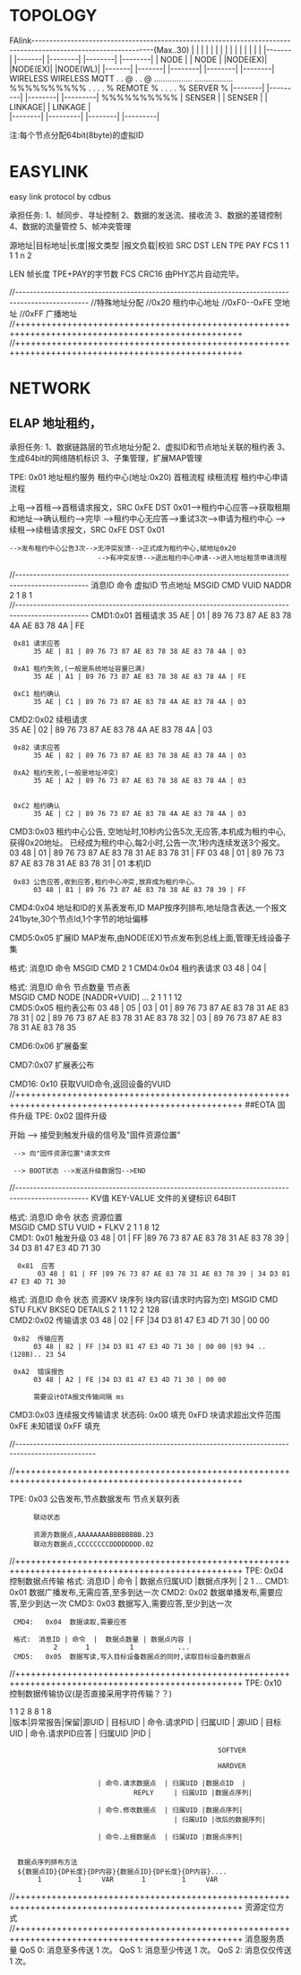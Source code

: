 # TOPOLOGY

FAlink----------------------------------------------------------------------------------------------------------------(Max..30)
            |               |                   |                               |                             |
    		|          		|             		|                          		|                         	  |
    		|          		|             		|                          		|                         	  |
    	|-------|      	|-------|         	|--------|                     	|--------|                    |--------|
    	| NODE  |      	| NODE  |         	|NODE(EX)|                     	|NODE(EX)|                    |NODE(WL)|
    	|-------|      	|-------|         	|--------|                    	|--------|                    |--------|
    	                                     WIRELESS                        WIRELESS                        MQTT
    		           		              		.                           	.                              @
    											.                    			.                              @
    									.................            	.................                 %%%%%%%%%%
    									.     	        .            	.     	        .                 % REMOTE %
    									.               .            	.               .                 % SERVER %
    								|--------|     |---------|      |--------|     |---------|            %%%%%%%%%%
    							    | SENSER |	   | SENSER  |      | LINKAGE|     | LINKAGE |              	
    		                        |--------|     |---------|      |--------|     |---------|              
    
注:每个节点分配64bit(8byte)的虚拟ID

# EASYLINK
easy link protocol by cdbus

承担任务:
1、帧同步、寻址控制
2、数据的发送流、接收流
3、数据的差错控制
4、数据的流量管控
5、帧冲突管理


源地址|目标地址|长度|报文类型 |报文负载|校验
  SRC    DST    LEN     TPE      PAY    FCS
   1      1      1       1        n      2
 


LEN  帧长度  TPE+PAY的字节数
FCS  CRC16   由PHY芯片自动完毕。

//--------------------------------------------------------------------------------------------------
//特殊地址分配
//0x20 租约中心地址
//0xF0--0xFE 空地址
//0xFF 广播地址
//++++++++++++++++++++++++++++++++++++++++++++++++++++++++++++++++++++++++++++++++++++++++++++++++++
//++++++++++++++++++++++++++++++++++++++++++++++++++++++++++++++++++++++++++++++++++++++++++++++++++
# NETWORK

## ELAP 地址租约，

承担任务:
1、数据链路层的节点地址分配
2、虚拟ID和节点地址关联的租约表
3、生成64bit的网络随机标识
3、子集管理，扩展MAP管理

TPE: 0x01 地址租约服务
租约中心(地址:0x20)
首租流程
续租流程
租约中心申请流程

上电-->首租-->首租请求报文，SRC 0xFE DST 0x01-->租约中心应答-->获取租期和地址-->确认租约-->完毕
                                             -->租约中心无应答-->重试3次-->申请为租约中心
    -->续租-->续租请求报文，SRC 0xFE DST 0x01


    -->发布租约中心公告3次-->无冲突反馈-->正式成为租约中心,赋地址0x20
                          -->有冲突反馈-->退出租约中心申请-->进入地址租赁申请流程
//--------------------------------------------------------------------------------------------------
消息ID  命令   虚拟ID    节点地址
 MSGID  CMD     VUID      NADDR  
   2     1       8          1     
//--------------------------------------------------------------------------------------------------
CMD1:0x01 首租请求
		  35 AE | 01 | 89 76 73 87 AE 83 78 4A AE 83 78 4A | FE
		  
	 0x81 请求应答	  
          35 AE | 81 | 89 76 73 87 AE 83 78 38 AE 83 78 4A | 03	
		  
	 0xA1 租约失败,(一般是系统地址容量已满)
          35 AE | A1 | 89 76 73 87 AE 83 78 38 AE 83 78 4A | FE
		  
	 0xC1 租约确认
          35 AE | C1 | 89 76 73 87 AE 83 78 4A AE 83 78 4A | 03


CMD2:0x02 续租请求  
          35 AE | 02 | 89 76 73 87 AE 83 78 4A AE 83 78 4A | 03
		  
	 0x82 请求应答	  
          35 AE | 82 | 89 76 73 87 AE 83 78 38 AE 83 78 4A | 03	
		  
	 0xA2 租约失败,(一般是地址冲突)
          35 AE | A2 | 89 76 73 87 AE 83 78 38 AE 83 78 4A | 03
		  
		  
	 0xC2 租约确认
          35 AE | C2 | 89 76 73 87 AE 83 78 4A AE 83 78 4A | 03


CMD3:0x03 租约中心公告,
          空地址时,10秒内公告5次,无应答,本机成为租约中心,获得0x20地址。
          已经成为租约中心,每2小时,公告一次,1秒内连续发送3个报文。
          03 48 | 01 | 89 76 73 87 AE 83 78 31 AE 83 78 31 | FF
		  03 48 | 01 | 89 76 73 87 AE 83 78 31 AE 83 78 31 | 01
		                       本机ID

     0x83 公告应答,收到应答,租约中心冲突,放弃成为租约中心。
	      03 48 | 81 | 89 76 73 87 AE 83 78 38 AE 83 78 39 | FF

CMD4:0x04 地址和ID的关系表发布,ID MAP按序列排布,地址隐含表达,一个报文241byte,30个节点Id,1个字节的地址偏移

CMD5:0x05 扩展ID MAP发布,由NODE(EX)节点发布到总线上面,管理无线设备子集


格式: 消息ID  命令
       MSGID  CMD
         2     1 
CMD4:0x04 租约表请求
       03 48 | 04 | 


格式: 消息ID  命令  节点数量       节点表      
       MSGID  CMD     NODE      [NADDR+VUID] ... 
         2     1       1           1    12  
CMD5:0x05 租约表公布
       03 48 | 05 | 03 | 01 | 89 76 73 87 AE 83 78 31 AE 83 78 31 | 02 | 89 76 73 87 AE 83 78 31 AE 83 78 32 | 03 | 89 76 73 87 AE 83 78 31 AE 83 78 35 

CMD6:0x06 扩展备案

CMD7:0x07 扩展表公布

CMD16: 0x10 获取VUID命令,返回设备的VUID
//++++++++++++++++++++++++++++++++++++++++++++++++++++++++++++++++++++++++++++++++++++++++++++++++++
##EOTA 固件升级
TPE: 0x02 固件升级

开始 --> 接受到触发升级的信号及"固件资源位置"

     --> 向"固件资源位置"请求文件

     --> BOOT状态 -->发送升级数据包-->END
//--------------------------------------------------------------------------------------------------
KV值 KEY-VALUE 文件的关键标识 64BIT



格式: 消息ID  命令  状态   资源位置   
       MSGID  CMD   STU   VUID + FLKV
         2     1     1      8     12  
CMD1: 0x01 触发升级
           03 48 | 01 | FF |89 76 73 87 AE 83 78 31 AE 83 78 39 | 34 D3 81 47 E3 4D 71 30
		
      0x81  应答
	       03 48 | 81 | FF |89 76 73 87 AE 83 78 31 AE 83 78 39 | 34 D3 81 47 E3 4D 71 30

格式: 消息ID   命令  状态       资源KV   块序列   块内容(请求时内容为空)
       MSGID   CMD   STU         FLKV    BKSEQ    DETAILS
         2      1     1           12        2        128	
CMD2:0x02  传输请求
          03 48 | 02 | FF |34 D3 81 47 E3 4D 71 30 | 00 00 
		  
	 0x82  传输应答
	      03 48 | 82 | FF |34 D3 81 47 E3 4D 71 30 | 00 00 |93 94 ..(128B).. 23 54
		  
     0xA2  错误报告
          03 48 | A2 | FE |34 D3 81 47 E3 4D 71 30 | 00 00 
		  
		  需要设计OTA报文传输间隔 ms
CMD3:0x03  连续报文传输请求
状态码:
     0x00 填充
	 0xFD 块请求超出文件范围
	 0xFE 未知错误
	 0xFF 填充

//----------------------------------------------------------------------------------------------------


 
     
//++++++++++++++++++++++++++++++++++++++++++++++++++++++++++++++++++++++++++++++++++++++++++++++++++

TPE: 0x03 公告发布,节点数据发布
          节点关联列表

		  联动状态
		  
		  资源方数据点,AAAAAAAABBBBBBBB.23
		  联动方数据点,CCCCCCCCDDDDDDDD.02

//++++++++++++++++++++++++++++++++++++++++++++++++++++++++++++++++++++++++++++++++++++++++++++++++++
TPE: 0x04 控制数据点传输
     格式:  消息ID | 命令  | 数据点归属UID |数据点序列 |
	           2       1        ...
	 CMD1:   0x01  数据广播发布,无需应答,至多到达一次
	 CMD2:   0x02  数据单播发布,需要应答,至少到达一次 
	 CMD3:   0x03  数据写入,需要应答,至少到达一次 
	 
	 
	 CMD4:   0x04  数据读取,需要应答
	 
     格式:  消息ID | 命令  |  数据点数量 | 数据点内容 |
	           2       1          1           ...
	 CMD5:   0x05  数据写读,写入目标设备数据点的同时,读取目标设备的数据点
	 
//++++++++++++++++++++++++++++++++++++++++++++++++++++++++++++++++++++++++++++++++++++++++++++++++++
TPE: 0x10 控制数据传输协议(是否直接采用字符传输？？)
                                   
  1 	  1       2    8        8          1                8				
|版本|异常报告|保留|源UID | 目标UID | 命令.请求PID     | 归属UID |
		            源UID | 目标UID | 命令.请求PID应答 | 归属UID |PID |
		                                                
														SOFTVER
														
														HARDVER
		  
		                  | 命令.请求数据点  | 归属UID |数据点ID  |
                                   REPLY     | 归属UID |数据点序列|
											 
                          | 命令.修改数据点  | 归属UID |数据点序列|
                                             | 归属UID |改后的数据序列|
											 
                          | 命令.上报数据点  | 归属UID |数据点序列|										   
		  

	  数据点序列排布方法
	  ${数据点ID}{DP长度}{DP内容}{数据点ID}{DP长度}{DP内容}....
	       1         1     VAR       1         1     VAR
//++++++++++++++++++++++++++++++++++++++++++++++++++++++++++++++++++++++++++++++++++++++++++++++++++
资源定位方式
//++++++++++++++++++++++++++++++++++++++++++++++++++++++++++++++++++++++++++++++++++++++++++++++++++
消息服务质量
QoS 0: 消息至多传送 1 次。
QoS 1: 消息至少传送 1 次。
QoS 2: 消息仅仅传送 1 次。

